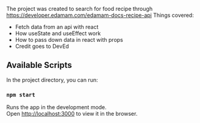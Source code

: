 The project was created to search for food recipe through https://developer.edamam.com/edamam-docs-recipe-api
Things covered:
 - Fetch data from an api with react
 - How useState and useEffect work
 - How to pass down data in react with props
- Credit goes to DevEd
## Available Scripts

In the project directory, you can run:

### `npm start`

Runs the app in the development mode.<br />
Open [http://localhost:3000](http://localhost:3000) to view it in the browser.

